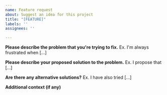 ```yaml
---
name: Feature request
about: Suggest an idea for this project
title: "[FEATURE]"
labels: ''
assignees: ''

---
```


**Please describe the problem that you're trying to fix.**
Ex. I'm always frustrated when [...]

**Please describe your proposed solution to the problem.**
Ex. I propose that [...]

**Are there any alternative solutions?**
Ex. I have also tried [...]

**Additional context (if any)**
